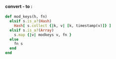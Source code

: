 <!--iterating over each key in JSON-->

#### convert - to :

```ruby
def mod_keys(h, fn)
  elsif s.is_a?(Hash)
    Hash[ s.collect {|k, v| [k, timestamp(v)]} ]
  elsif s.is_a?(Array)
    s.map {|v| modkeys v, fn }
  else
    fn s
  end
end
```



